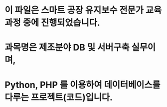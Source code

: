 # 이 파일은 스마트 공장 유지보수 전문가 교육 과정 중에 진행되었습니다.

# 과목명은 제조분야 DB 및 서버구축 실무이며,

# Python, PHP 를 이용하여 데이터베이스를 다루는 프로젝트(코드)입니다.
